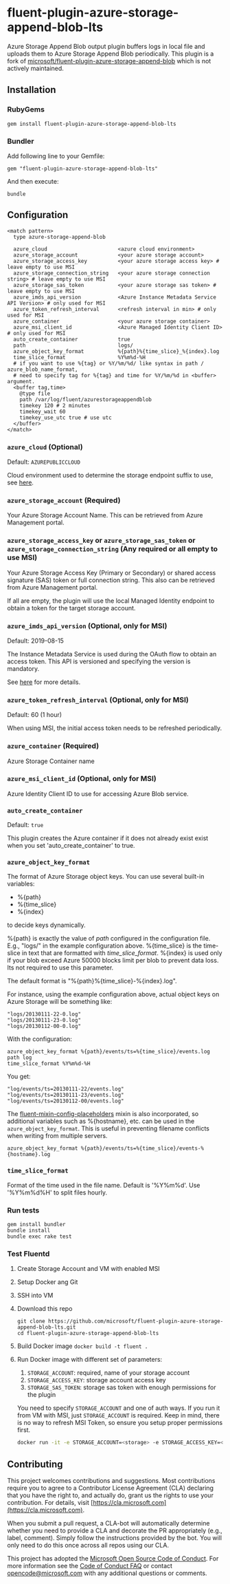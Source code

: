 # fluent-plugin-azure-storage-append-blob-lts

Azure Storage Append Blob output plugin buffers logs in local file and uploads them to Azure Storage Append Blob periodically.
This plugin is a fork of [microsoft/fluent-plugin-azure-storage-append-blob](https://github.com/microsoft/fluent-plugin-azure-storage-append-blob) which is not actively maintained.

## Installation

### RubyGems

    gem install fluent-plugin-azure-storage-append-blob-lts

### Bundler

Add following line to your Gemfile:

    gem "fluent-plugin-azure-storage-append-blob-lts"

And then execute:

    bundle

## Configuration

    <match pattern>
      type azure-storage-append-blob

      azure_cloud                       <azure cloud environment>
      azure_storage_account             <your azure storage account>
      azure_storage_access_key          <your azure storage access key> # leave empty to use MSI
      azure_storage_connection_string   <your azure storage connection string> # leave empty to use MSI
      azure_storage_sas_token           <your azure storage sas token> # leave empty to use MSI
      azure_imds_api_version            <Azure Instance Metadata Service API Version> # only used for MSI
      azure_token_refresh_interval      <refresh interval in min> # only used for MSI
      azure_container                   <your azure storage container>
      azure_msi_client_id               <Azure Managed Identity Client ID> # only used for MSI
      auto_create_container             true
      path                              logs/
      azure_object_key_format           %{path}%{time_slice}_%{index}.log
      time_slice_format                 %Y%m%d-%H
      # if you want to use %{tag} or %Y/%m/%d/ like syntax in path / azure_blob_name_format,
      # need to specify tag for %{tag} and time for %Y/%m/%d in <buffer> argument.
      <buffer tag,time>
        @type file
        path /var/log/fluent/azurestorageappendblob
        timekey 120 # 2 minutes
        timekey_wait 60
        timekey_use_utc true # use utc
      </buffer>
    </match>

### `azure_cloud` (Optional)

Default: `AZUREPUBLICCLOUD`

Cloud environment used to determine the storage endpoint suffix to use, see [here](https://github.com/Azure/go-autorest/blob/master/autorest/azure/environments.go).

### `azure_storage_account` (Required)

Your Azure Storage Account Name. This can be retrieved from Azure Management portal.

### `azure_storage_access_key` or `azure_storage_sas_token` or `azure_storage_connection_string` (Any required or all empty to use MSI)

Your Azure Storage Access Key (Primary or Secondary) or shared access signature (SAS) token or full connection string.
This also can be retrieved from Azure Management portal.

If all are empty, the plugin will use the local Managed Identity endpoint to obtain a token for the target storage account.

### `azure_imds_api_version` (Optional, only for MSI)

Default: 2019-08-15

The Instance Metadata Service is used during the OAuth flow to obtain an access token. This API is versioned and specifying the version is mandatory.

See [here](https://docs.microsoft.com/en-us/azure/virtual-machines/linux/instance-metadata-service#versioning) for more details.

### `azure_token_refresh_interval` (Optional, only for MSI)

Default: 60 (1 hour)

When using MSI, the initial access token needs to be refreshed periodically.

### `azure_container` (Required)

Azure Storage Container name

### `azure_msi_client_id` (Optional, only for MSI)

Azure Identity Client ID to use for accessing Azure Blob service.

### `auto_create_container`

Default: `true`

This plugin creates the Azure container if it does not already exist exist when you set 'auto_create_container' to true.

### `azure_object_key_format`

The format of Azure Storage object keys. You can use several built-in variables:

- %{path}
- %{time_slice}
- %{index}

to decide keys dynamically.

%{path} is exactly the value of *path* configured in the configuration file. E.g., "logs/" in the example configuration above.
%{time_slice} is the time-slice in text that are formatted with *time_slice_format*.
%{index} is used only if your blob exceed Azure 50000 blocks limit per blob to prevent data loss. Its not required to use this parameter.

The default format is "%{path}%{time_slice}-%{index}.log".

For instance, using the example configuration above, actual object keys on Azure Storage will be something like:

    "logs/20130111-22-0.log"
    "logs/20130111-23-0.log"
    "logs/20130112-00-0.log"

With the configuration:

    azure_object_key_format %{path}/events/ts=%{time_slice}/events.log
    path log
    time_slice_format %Y%m%d-%H

You get:

    "log/events/ts=20130111-22/events.log"
    "log/events/ts=20130111-23/events.log"
    "log/events/ts=20130112-00/events.log"

The [fluent-mixin-config-placeholders](https://github.com/tagomoris/fluent-mixin-config-placeholders) mixin is also incorporated, so additional variables such as %{hostname}, etc. can be used in the `azure_object_key_format`. This is useful in preventing filename conflicts when writing from multiple servers.

    azure_object_key_format %{path}/events/ts=%{time_slice}/events-%{hostname}.log

### `time_slice_format`

Format of the time used in the file name. Default is '%Y%m%d'. Use '%Y%m%d%H' to split files hourly.

### Run tests

    gem install bundler
    bundle install
    bundle exec rake test


### Test Fluentd

1. Create Storage Account and VM with enabled MSI
2. Setup Docker ang Git
3. SSH into VM
4. Download this repo
   ```
   git clone https://github.com/microsoft/fluent-plugin-azure-storage-append-blob-lts.git
   cd fluent-plugin-azure-storage-append-blob-lts
   ```
5. Build Docker image
   `docker build -t fluent .`
6. Run Docker image with different set of parameters:

    1. `STORAGE_ACCOUNT`: required, name of your storage account
    2. `STORAGE_ACCESS_KEY`: storage account access key
    3. `STORAGE_SAS_TOKEN`: storage sas token with enough permissions for the plugin

    You need to specify `STORAGE_ACCOUNT` and one of auth ways. If you run it from VM with MSI,
    just `STORAGE_ACCOUNT` is required. Keep in mind, there is no way to refresh MSI Token, so
    ensure you setup proper permissions first.

    ```bash
    docker run -it -e STORAGE_ACCOUNT=<storage> -e STORAGE_ACCESS_KEY=<key> fluent
    ```

## Contributing

This project welcomes contributions and suggestions.  Most contributions require you to agree to a
Contributor License Agreement (CLA) declaring that you have the right to, and actually do, grant us
the rights to use your contribution. For details, visit [https://cla.microsoft.com](https://cla.microsoft.com).

When you submit a pull request, a CLA-bot will automatically determine whether you need to provide
a CLA and decorate the PR appropriately (e.g., label, comment). Simply follow the instructions
provided by the bot. You will only need to do this once across all repos using our CLA.

This project has adopted the [Microsoft Open Source Code of Conduct](https://opensource.microsoft.com/codeofconduct/).
For more information see the [Code of Conduct FAQ](https://opensource.microsoft.com/codeofconduct/faq/) or
contact [opencode@microsoft.com](mailto:opencode@microsoft.com) with any additional questions or comments.
